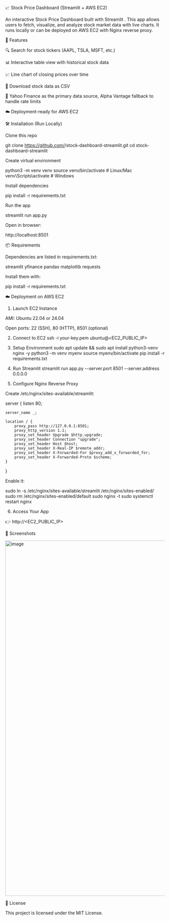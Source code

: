 📈 Stock Price Dashboard (Streamlit + AWS EC2)

An interactive Stock Price Dashboard built with Streamlit
.
This app allows users to fetch, visualize, and analyze stock market data with live charts. It runs locally or can be deployed on AWS EC2 with Nginx reverse proxy.

🚀 Features

🔍 Search for stock tickers (AAPL, TSLA, MSFT, etc.)

📊 Interactive table view with historical stock data

📈 Line chart of closing prices over time

💾 Download stock data as CSV

🔄 Yahoo Finance as the primary data source, Alpha Vantage fallback to handle rate limits

☁️ Deployment-ready for AWS EC2

🛠️ Installation (Run Locally)

Clone this repo

git clone https://github.com/<your-username>/stock-dashboard-streamlit.git
cd stock-dashboard-streamlit


Create virtual environment

python3 -m venv venv
source venv/bin/activate   # Linux/Mac
venv\Scripts\activate      # Windows


Install dependencies

pip install -r requirements.txt


Run the app

streamlit run app.py


Open in browser:

http://localhost:8501

📦 Requirements

Dependencies are listed in requirements.txt:

streamlit
yfinance
pandas
matplotlib
requests


Install them with:

pip install -r requirements.txt

☁️ Deployment on AWS EC2
1. Launch EC2 Instance

AMI: Ubuntu 22.04 or 24.04

Open ports: 22 (SSH), 80 (HTTP), 8501 (optional)

2. Connect to EC2
ssh -i your-key.pem ubuntu@<EC2_PUBLIC_IP>

3. Setup Environment
sudo apt update && sudo apt install python3-venv nginx -y
python3 -m venv myenv
source myenv/bin/activate
pip install -r requirements.txt

4. Run Streamlit
streamlit run app.py --server.port 8501 --server.address 0.0.0.0

5. Configure Nginx Reverse Proxy

Create /etc/nginx/sites-available/streamlit:

server {
    listen 80;

    server_name _;

    location / {
        proxy_pass http://127.0.0.1:8501;
        proxy_http_version 1.1;
        proxy_set_header Upgrade $http_upgrade;
        proxy_set_header Connection "upgrade";
        proxy_set_header Host $host;
        proxy_set_header X-Real-IP $remote_addr;
        proxy_set_header X-Forwarded-For $proxy_add_x_forwarded_for;
        proxy_set_header X-Forwarded-Proto $scheme;
    }
}


Enable it:

sudo ln -s /etc/nginx/sites-available/streamlit /etc/nginx/sites-enabled/
sudo rm /etc/nginx/sites-enabled/default
sudo nginx -t
sudo systemctl restart nginx

6. Access Your App

👉 http://<EC2_PUBLIC_IP>

📸 Screenshots

<img width="2048" height="1118" alt="image" src="https://github.com/user-attachments/assets/abacce8f-c8a4-4579-9b6e-e4c8c1e80bfb" />


📜 License

This project is licensed under the MIT License.
